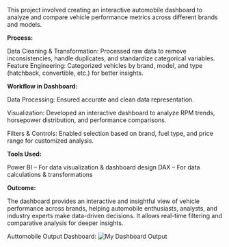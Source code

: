 This project involved creating an interactive automobile dashboard to analyze and compare vehicle performance metrics across different brands and models.

**Process:**

Data Cleaning & Transformation: Processed raw data to remove inconsistencies, handle duplicates, and standardize categorical variables.
Feature Engineering: Categorized vehicles by brand, model, and type (hatchback, convertible, etc.) for better insights.

**Workflow in Dashboard:**

Data Processing: Ensured accurate and clean data representation.

Visualization: Developed an interactive dashboard to analyze RPM trends, horsepower distribution, and performance comparisons.

Filters & Controls: Enabled selection based on brand, fuel type, and price range for customized analysis.

**Tools Used:**

Power BI – For data visualization & dashboard design
DAX – For data calculations & transformations

**Outcome:**

The dashboard provides an interactive and insightful view of vehicle performance across brands, helping automobile enthusiasts, analysts, and industry experts make data-driven decisions. It allows real-time filtering and comparative analysis for deeper insights.

Auttomobile Output Dashboard:
![My Dashboard Output](https://github.com/user-attachments/assets/4d3549a8-d66c-4133-a6fd-910948fd4075)
